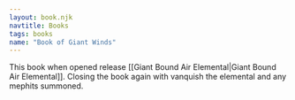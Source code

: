 ```yaml
---
layout: book.njk
navtitle: Books
tags: books
name: "Book of Giant Winds"
---
```

This book when opened release [[Giant Bound Air Elemental|Giant Bound Air Elemental]]. Closing the book again with vanquish the elemental and any mephits summoned.
